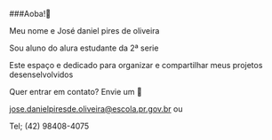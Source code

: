 ###Aoba!🤙

Meu nome e José daniel pires de oliveira

Sou aluno do alura estudante da 2ª serie 

Este espaço e dedicado para organizar e compartilhar meus projetos desenselvolvidos 

Quer entrar em contato? Envie um 📧

jose.danielpiresde.oliveira@escola.pr.gov.br ou 

Tel; (42) 98408-4075
